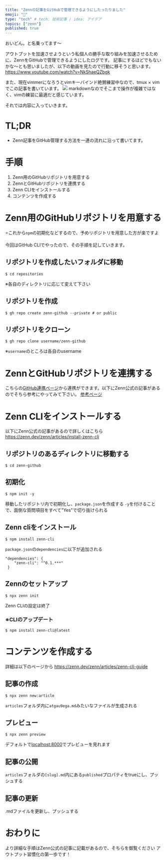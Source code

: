```yaml
---
title: "Zennの記事をGitHubで管理できるようにしたったりました"
emoji: "💫"
type: "tech" # tech: 技術記事 / idea: アイデア
topics: ["zenn"]
published: true
---
```


おいどん。と名乗ってます〜

アウトプットを加速させようという私個人の勝手な取り組みを加速させるために、ZennをGitHubで管理できるようにしたログです。
記事にするほどでもないかな〜とも思いましたが、以下の動画を見たので行動に移そうと思います。
https://www.youtube.com/watch?v=NkShaeQZbgk

また、現在vimmerになろうとvimキーバインド絶賛練習中なので、tmux × vim でこの記事を書いています。
![](https://storage.googleapis.com/zenn-user-upload/77657ec8da33-20231002.png)
markdownなのでそこまで操作が複雑ではなく、vimの練習に最適だと感じています。

それでは内容に入っていきます。

# TL;DR

- Zenn記事をGitHub管理する方法を一連の流れに沿って書いてます。


# 手順
1. Zenn用のGitHubリポジトリを用意する
2. ZennとGitHubリポジトリを連携する
3. Zenn CLIをインストールする
4. コンテンツを作成する

# Zenn用のGitHubリポジトリを用意する

⭐これから`npm`の初期化などするので、予めリポジトリを用意した方が楽ですよ

今回はGitHub CLIでやったので、その手順を記していきます。


## リポジトリを作成したいフォルダに移動

```
$ cd repositories
```
※各自のディレクトリに応じて変えて下さい

## リポジトリを作成

```
$ gh repo create zenn-github --private # or public
```

## リポジトリをクローン

```
$ gh repo clone username/zenn-github
```
※`username`のところは各自のusername


# ZennとGitHubリポジトリを連携する

こちらの[GitHub連携ページ](https://zenn.dev/dashboard/deploys)から連携ができます。以下にZenn公式の記事があるのでそちら参考にやってみて下さい。
[参考ページ](https://zenn.dev/zenn/articles/connect-to-github#github%E3%81%A8%E3%81%AE%E9%80%A3%E6%90%BA%E6%89%8B%E9%A0%86)


# Zenn CLIをインストールする

以下にZenn公式の記事があるので詳しくはこちら
https://zenn.dev/zenn/articles/install-zenn-cli


## リポジトリのあるディレクトリに移動する

```
$ cd zenn-github
```

## 初期化

```
$ npm init -y
```

移動したリポジトリ内で初期化し、`package.json`を作成する
`-y`を付けることで、面倒な質問項目をすべて"Yes"で切り抜けられる

## Zenn cliをインストール

```
$ npm install zenn-cli
```

`package.json`の`dependencies`に以下が追加される

```
"dependencies": {
    "zenn-cli": "^0.1.***"
 }
```

## Zennのセットアップ

```
$ npx zenn init
```

Zenn CLIの設定は終了

### ※CLIのアップデート

```
$ npm install zenn-cli@latest
```

# コンテンツを作成する

詳細は以下のページから
https://zenn.dev/zenn/articles/zenn-cli-guide

## 記事の作成

```
$ npx zenn new:article
```
`articles`フォルダ内に`atgau9ega.md`みたいなファイルが生成される

## プレビュー

```
$ npx zenn preview
```
デフォルトで[localhost:8000](http://localhost:8000)でプレビューを見れます

## 記事の公開

`articles`フォルダの`[slug].md`内にある`published`プロパティをtrueにし、プッシュする

## 記事の更新

.mdファイルを更新し、プッシュする


# おわりに

より詳細な手順はZenn公式の記事に記載があるので、そちらを御覧ください
アウトプット習慣化の第一歩です！


